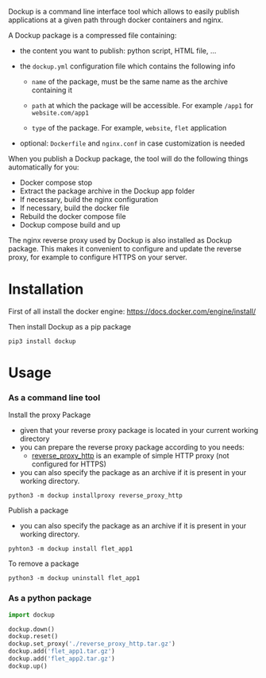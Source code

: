 Dockup is a command line interface tool which allows to easily publish applications at a given path through docker containers and nginx.

A Dockup package is a compressed file containing:

- the content you want to publish: python script, HTML file, ...

- the `dockup.yml` configuration file which contains the following info

    - `name` of the package, must be the same name as the archive containing it
    - `path` at which the package will be accessible. For example `/app1` for `website.com/app1` 

    - `type` of the package. For example, `website`, `flet` application

- optional: `Dockerfile` and `nginx.conf` in case customization is needed



When you publish a Dockup package, the tool will do the following things automatically for you:

- Docker compose stop
- Extract the package archive in the Dockup app folder
- If necessary, build the nginx configuration
- If necessary, build the docker file
- Rebuild the docker compose file
- Dockup compose build and up



The nginx reverse proxy used by Dockup is also installed as Dockup package. This makes it convenient to configure and update the reverse proxy, for example to configure HTTPS on your server.



# Installation

First of all install the docker engine: https://docs.docker.com/engine/install/

Then install Dockup as a pip package

```
pip3 install dockup
```



# Usage

### As a command line tool

Install the proxy Package

- given that your reverse proxy package is located in your current working directory
- you can prepare the reverse proxy package according to you needs:
    - [reverse_proxy_http](https://github.com/flokapi/dockup/tree/main/example_packages/reverse_proxy_http) is an example of simple HTTP proxy (not configured for HTTPS)
- you can also specify the package as an archive if it is present in your working directory.

```
python3 -m dockup installproxy reverse_proxy_http
```



Publish a package

- you can also specify the package as an archive if it is present in your working directory.

```
pyhton3 -m dockup install flet_app1
```



To remove a package

```
python3 -m dockup uninstall flet_app1
```



### As a python package

```python
import dockup

dockup.down()
dockup.reset()
dockup.set_proxy('./reverse_proxy_http.tar.gz')
dockup.add('flet_app1.tar.gz')
dockup.add('flet_app2.tar.gz')
dockup.up()
```

